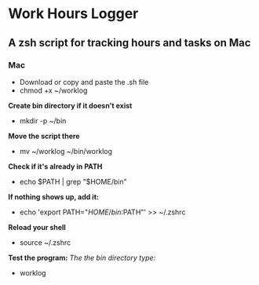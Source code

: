# Work Hours Logger
## A zsh script for tracking hours and tasks on Mac

### Mac
- Download or copy and paste the .sh file
- chmod +x ~/worklog

**Create bin directory if it doesn't exist**
- mkdir -p ~/bin

**Move the script there**
- mv ~/worklog ~/bin/worklog

**Check if it's already in PATH**
- echo $PATH | grep "$HOME/bin"

**If nothing shows up, add it:**
- echo 'export PATH="$HOME/bin:$PATH"' >> ~/.zshrc

**Reload your shell**
- source ~/.zshrc

**Test the program:**
*The the bin directory type:*
- worklog
